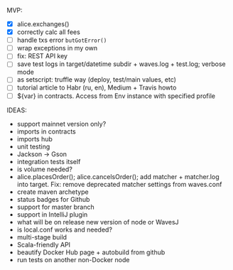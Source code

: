 MVP:
- [x] alice.exchanges()
- [x] correctly calc all fees
- [ ] handle txs error `butGotError()`
- [ ] wrap exceptions in my own
- [ ] fix: REST API key
- [ ] save test logs in target/datetime subdir + waves.log + test.log; verbose mode
- [ ] as setscript: truffle way (deploy, test/main values, etc)
- [ ] tutorial article to Habr (ru, en), Medium + Travis howto
- [ ] ${var} in contracts. Access from Env instance with specified profile

IDEAS:
* support mainnet version only?
* imports in contracts
* imports hub
* unit testing
* Jackson -> Gson
* integration tests itself
* is volume needed?
* alice.placesOrder(); alice.cancelsOrder(); add matcher + matcher.log into target. Fix: remove deprecated matcher settings from waves.conf
* create maven archetype
* status badges for Github
* support for master branch
* support in IntelliJ plugin
* what will be on release new version of node or WavesJ
* is local.conf works and needed?
* multi-stage build
* Scala-friendly API
* beautify Docker Hub page + autobuild from github
* run tests on another non-Docker node

